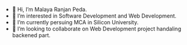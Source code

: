 - 👋 Hi, I’m Malaya Ranjan Peda.
- 👀 I’m interested in Software Development and Web Development.
- 🌱 I’m currently persuing MCA in Silicon University.
- 💞️ I’m looking to collaborate on Web Development project handaling backened part.

<!---
Krishnaradha123/Krishnaradha123 is a ✨ special ✨ repository because its `README.md` (this file) appears on your GitHub profile.
You can click the Preview link to take a look at your changes.
--->
